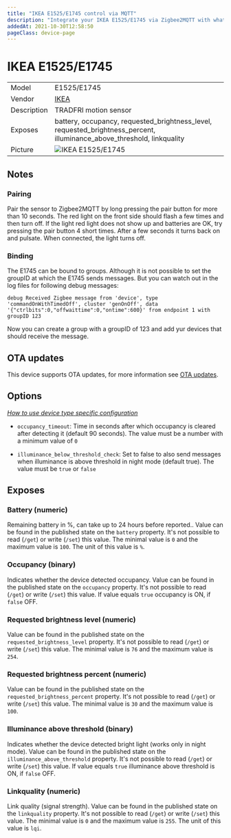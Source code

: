 ```yaml
---
title: "IKEA E1525/E1745 control via MQTT"
description: "Integrate your IKEA E1525/E1745 via Zigbee2MQTT with whatever smart home infrastructure you are using without the vendor's bridge or gateway."
addedAt: 2021-10-30T12:58:50
pageClass: device-page
---
```


<!-- !!!! -->
<!-- ATTENTION: This file is auto-generated through docgen! -->
<!-- You can only edit the "Notes"-Section between the two comment lines "Notes BEGIN" and "Notes END". -->
<!-- Do not use h1 or h2 heading within "## Notes"-Section. -->
<!-- !!!! -->

# IKEA E1525/E1745

|     |     |
|-----|-----|
| Model | E1525/E1745  |
| Vendor  | [IKEA](/supported-devices/#v=IKEA)  |
| Description | TRADFRI motion sensor |
| Exposes | battery, occupancy, requested_brightness_level, requested_brightness_percent, illuminance_above_threshold, linkquality |
| Picture | ![IKEA E1525/E1745](https://www.zigbee2mqtt.io/images/devices/E1525-E1745.jpg) |


<!-- Notes BEGIN: You can edit here. Add "## Notes" headline if not already present. -->
## Notes


### Pairing
Pair the sensor to Zigbee2MQTT by long pressing the pair button for more than 10 seconds.
The red light on the front side should flash a few times and then turn off. If the light red light does not show up and batteries are OK, try pressing the pair button 4 short times.
After a few seconds it turns back on and pulsate. When connected, the light turns off.

### Binding
The E1745 can be bound to groups. Although it is not possible to set the groupID at which the E1745 sends messages. But you can watch out in the log files for following debug messages:

```
debug Received Zigbee message from 'device', type 'commandOnWithTimedOff', cluster 'genOnOff', data '{"ctrlbits":0,"offwaittime":0,"ontime":600}' from endpoint 1 with groupID 123
```

Now you can create a group with a groupID of 123 and add yur devices that should receive the message.
<!-- Notes END: Do not edit below this line -->


## OTA updates
This device supports OTA updates, for more information see [OTA updates](../guide/usage/ota_updates.md).


## Options
*[How to use device type specific configuration](../guide/configuration/devices-groups.md#specific-device-options)*

* `occupancy_timeout`: Time in seconds after which occupancy is cleared after detecting it (default 90 seconds). The value must be a number with a minimum value of `0`

* `illuminance_below_threshold_check`: Set to false to also send messages when illuminance is above threshold in night mode (default true). The value must be `true` or `false`


## Exposes

### Battery (numeric)
Remaining battery in %, can take up to 24 hours before reported..
Value can be found in the published state on the `battery` property.
It's not possible to read (`/get`) or write (`/set`) this value.
The minimal value is `0` and the maximum value is `100`.
The unit of this value is `%`.

### Occupancy (binary)
Indicates whether the device detected occupancy.
Value can be found in the published state on the `occupancy` property.
It's not possible to read (`/get`) or write (`/set`) this value.
If value equals `true` occupancy is ON, if `false` OFF.

### Requested brightness level (numeric)
Value can be found in the published state on the `requested_brightness_level` property.
It's not possible to read (`/get`) or write (`/set`) this value.
The minimal value is `76` and the maximum value is `254`.

### Requested brightness percent (numeric)
Value can be found in the published state on the `requested_brightness_percent` property.
It's not possible to read (`/get`) or write (`/set`) this value.
The minimal value is `30` and the maximum value is `100`.

### Illuminance above threshold (binary)
Indicates whether the device detected bright light (works only in night mode).
Value can be found in the published state on the `illuminance_above_threshold` property.
It's not possible to read (`/get`) or write (`/set`) this value.
If value equals `true` illuminance above threshold is ON, if `false` OFF.

### Linkquality (numeric)
Link quality (signal strength).
Value can be found in the published state on the `linkquality` property.
It's not possible to read (`/get`) or write (`/set`) this value.
The minimal value is `0` and the maximum value is `255`.
The unit of this value is `lqi`.


